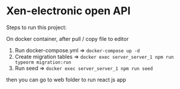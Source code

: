 # Xen-electronic open API

Steps to run this project:

On docker container, after pull / copy file to editor

1. Run docker-compose.yml => `docker-compose up -d`
2. Create migration tables => `docker exec server_server_1 npm run typeorm migration:run`
3. Run seed => `docker exec server_server_1 npm run seed`

then you can go to web folder to run react js app
